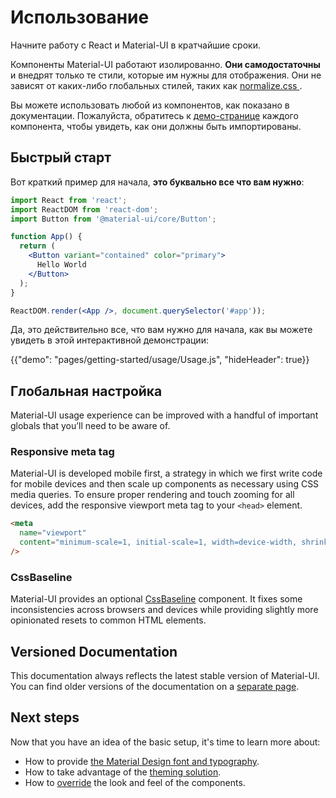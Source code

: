 # Использование

<p class="description">Начните работу с React и Material-UI в кратчайшие сроки.</p>

Компоненты Material-UI работают изолированно. **Они самодостаточны** и внедрят только те стили, которые им нужны для отображения. Они не зависят от каких-либо глобальных стилей, таких как [ normalize.css ](https://github.com/necolas/normalize.css/).

Вы можете использовать любой из компонентов, как показано в документации. Пожалуйста, обратитесь к [демо-странице](/components/buttons/) каждого компонента, чтобы увидеть, как они должны быть импортированы.

## Быстрый старт

Вот краткий пример для начала, **это буквально все что вам нужно**:

```jsx
import React from 'react';
import ReactDOM from 'react-dom';
import Button from '@material-ui/core/Button';

function App() {
  return (
    <Button variant="contained" color="primary">
      Hello World
    </Button>
  );
}

ReactDOM.render(<App />, document.querySelector('#app'));
```

Да, это действительно все, что вам нужно для начала, как вы можете увидеть в этой интерактивной демонстрации:

{{"demo": "pages/getting-started/usage/Usage.js", "hideHeader": true}}

## Глобальная настройка

Material-UI usage experience can be improved with a handful of important globals that you’ll need to be aware of.

### Responsive meta tag

Material-UI is developed mobile first, a strategy in which we first write code for mobile devices and then scale up components as necessary using CSS media queries. To ensure proper rendering and touch zooming for all devices, add the responsive viewport meta tag to your `<head>` element.

```html
<meta
  name="viewport"
  content="minimum-scale=1, initial-scale=1, width=device-width, shrink-to-fit=no"
/>
```

### CssBaseline

Material-UI provides an optional [CssBaseline](/components/css-baseline/) component. It fixes some inconsistencies across browsers and devices while providing slightly more opinionated resets to common HTML elements.

## Versioned Documentation

This documentation always reflects the latest stable version of Material-UI. You can find older versions of the documentation on a [separate page](/versions/).

## Next steps

Now that you have an idea of the basic setup, it's time to learn more about:

- How to provide [the Material Design font and typography](/components/typography/).
- How to take advantage of the [theming solution](/customization/themes/).
- How to [override](/customization/components/) the look and feel of the components.